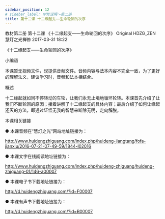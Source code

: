 ```yaml
---
sidebar_position: 12
# sidebar_label: 学修说明～第二册
title: 第十二课 十二缘起支——生命轮回的次序
---
```

教材第二册 第十二课 《十二缘起支——生命轮回的次序》
Original HDZG_ZEN 慧灯之光禅修 2017-03-31 18:22



《十二缘起支——生命轮回的次序》

 小编语 

本课暂无视频文件，现提供音频文件。音频内容与法本内容不完全一致，为了更好的理解法义，建议学习时，音频和法本相结合。

概述


十二缘起就如同不停转动的车轮，让我们永无止境地循环轮转。本课首先介绍了让我们不断轮回的原因；接着讲解了十二缘起支的具体内容；最后介绍了如何让缘起还灭的方法，即通过证悟无我的智慧来断除无明，走向解脱。







 本课相关链接 

●  本课音频在“慧灯之光“网站地址链接为：

http://www.huidengzhiguang.com/index.php/huideng-jiangtang/fofa-jianxiu/2016-07-21-07-49-59/1844-l02016



●  本课文字在线阅读地址链接为：

http://www.huidengzhiguang.com/index.php/huideng-zhiguang/huideng-zhiguang-01/146-a00007



●  本课电子书下载地址链接为：

http://d.huidengzhiguang.com/?id=F00007



●  本课有声书下载地址链接为：

http://d.huidengzhiguang.com/?id=B00007








